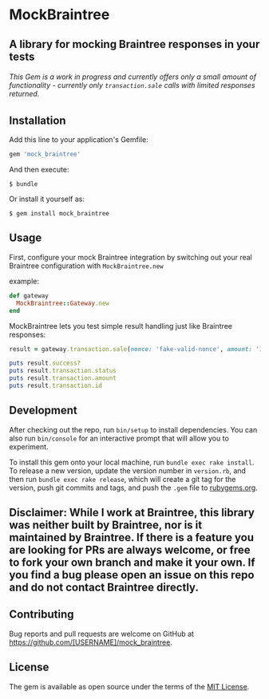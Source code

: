 # MockBraintree

## A library for mocking Braintree responses in your tests

###### This Gem is a work in progress and currently offers only a small amount of functionality - currently only `transaction.sale` calls with limited responses returned.

## Installation

Add this line to your application's Gemfile:

```ruby
gem 'mock_braintree'
```

And then execute:

    $ bundle

Or install it yourself as:

    $ gem install mock_braintree

## Usage

First, configure your mock Braintree integration by switching out your real Braintree configuration with `MockBraintree.new`

example:

```ruby
def gateway
  MockBraintree::Gateway.new
end
```

MockBraintree lets you test simple result handling just like Braintree responses:

```ruby
result = gateway.transaction.sale(nonce: 'fake-valid-nonce', amount: '10.00', options: { submit_for_settlement: true })

puts result.success?
puts result.transaction.status
puts result.transaction.amount
puts result.transaction.id
```

## Development

After checking out the repo, run `bin/setup` to install dependencies. You can also run `bin/console` for an interactive prompt that will allow you to experiment.

To install this gem onto your local machine, run `bundle exec rake install`. To release a new version, update the version number in `version.rb`, and then run `bundle exec rake release`, which will create a git tag for the version, push git commits and tags, and push the `.gem` file to [rubygems.org](https://rubygems.org).

## Disclaimer: While I work at Braintree, this library was neither built by Braintree, nor is it maintained by Braintree. If there is a feature you are looking for PRs are always welcome, or free to fork your own branch and make it your own. If you find a bug please open an issue on this repo and do not contact Braintree directly. 

## Contributing

Bug reports and pull requests are welcome on GitHub at https://github.com/[USERNAME]/mock_braintree.

## License

The gem is available as open source under the terms of the [MIT License](https://opensource.org/licenses/MIT).
